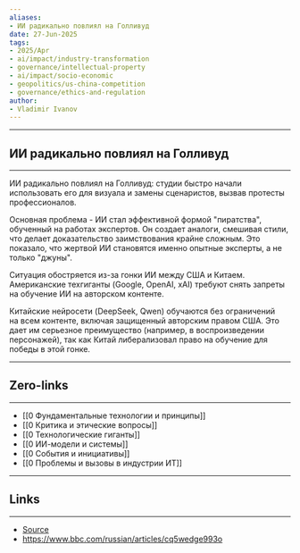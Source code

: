 ```yaml
---
aliases: 
- ИИ радикально повлиял на Голливуд 
date: 27-Jun-2025
tags:
- 2025/Apr
- ai/impact/industry-transformation
- governance/intellectual-property
- ai/impact/socio-economic
- geopolitics/us-china-competition
- governance/ethics-and-regulation
author:
- Vladimir Ivanov
---
```

-----
##  ИИ радикально повлиял на Голливуд 
-----
ИИ радикально повлиял на Голливуд: студии быстро начали использовать его для визуала и замены сценаристов, вызвав протесты профессионалов.

Основная проблема - ИИ стал эффективной формой "пиратства", обученный на работах экспертов. Он создает аналоги, смешивая стили, что делает доказательство заимствования крайне сложным. Это показало, что жертвой ИИ становятся именно опытные эксперты, а не только "джуны".

Ситуация обостряется из-за гонки ИИ между США и Китаем. Американские техгиганты (Google, OpenAI, xAI) требуют снять запреты на обучение ИИ на авторском контенте.

Китайские нейросети (DeepSeek, Qwen) обучаются без ограничений на всем контенте, включая защищенный авторским правом США. Это дает им серьезное преимущество (например, в воспроизведении персонажей), так как Китай либерализовал право на обучение для победы в этой гонке.

---
## Zero-links
---
- [[0 Фундаментальные технологии и принципы]]
- [[0 Критика и этические вопросы]]
- [[0 Технологические гиганты]]
- [[0 ИИ-модели и системы]]
- [[0 События и инициативы]]
-  [[0 Проблемы и вызовы в индустрии ИТ]]

---
## Links
---
- [Source](https://t.me/turboproject/1551)
- https://www.bbc.com/russian/articles/cq5wedge993o